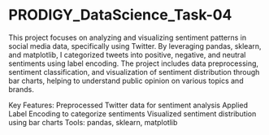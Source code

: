 # PRODIGY_DataScience_Task-04

This project focuses on analyzing and visualizing sentiment patterns in social media data, specifically using Twitter. By leveraging pandas, sklearn, and matplotlib, I categorized tweets into positive, negative, and neutral sentiments using label encoding. The project includes data preprocessing, sentiment classification, and visualization of sentiment distribution through bar charts, helping to understand public opinion on various topics and brands.

Key Features:
Preprocessed Twitter data for sentiment analysis
Applied Label Encoding to categorize sentiments
Visualized sentiment distribution using bar charts
Tools: pandas, sklearn, matplotlib

